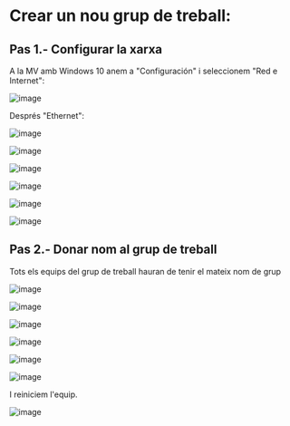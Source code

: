 # Crear un nou grup de treball:

## Pas 1.- Configurar la xarxa

A la MV amb Windows 10 anem a "Configuración" i seleccionem "Red e Internet":

![image](https://github.com/XaSaFa/MP04/assets/110727546/335e1536-070a-4ebf-b5a9-b4429f5daf5f)

Després "Ethernet":

![image](https://github.com/XaSaFa/MP04/assets/110727546/efe7e18b-8abb-4a96-84e4-4e3804f6d1db)

![image](https://github.com/XaSaFa/MP04/assets/110727546/8b10a633-6a94-4885-97e0-f5659ffa6bcc)

![image](https://github.com/XaSaFa/MP04/assets/110727546/47d63979-40e0-4770-8dde-61bbdf34c238)

![image](https://github.com/XaSaFa/MP04/assets/110727546/76257300-3787-4882-b453-877638c590c2)

![image](https://github.com/XaSaFa/MP04/assets/110727546/bd397644-55a5-4539-a28a-afcdeb99f371)

![image](https://github.com/XaSaFa/MP04/assets/110727546/0cc382e2-2760-49d5-a570-843f0cbcf2aa)

## Pas 2.- Donar nom al grup de treball

Tots els equips del grup de treball hauran de tenir el mateix nom de grup

![image](https://github.com/XaSaFa/MP04/assets/110727546/6164e3c6-df90-4748-b118-56bf53cae576)

![image](https://github.com/XaSaFa/MP04/assets/110727546/ec2da494-9e60-435f-84f5-ea253a33fc94)

![image](https://github.com/XaSaFa/MP04/assets/110727546/684ee31a-5535-4123-9a44-3caf09894e8b)

![image](https://github.com/XaSaFa/MP04/assets/110727546/a532cf9a-b862-4fb1-b434-5bc49f5c005a)

![image](https://github.com/XaSaFa/MP04/assets/110727546/55cf2bf2-0c15-4ef4-b5aa-2619b207813b)

![image](https://github.com/XaSaFa/MP04/assets/110727546/27732690-e995-45b4-9df6-dacb4aea9843)

I reiniciem l'equip.

![image](https://github.com/XaSaFa/MP04/assets/110727546/5928d02f-0b19-4de4-831a-88798b34e2aa)


